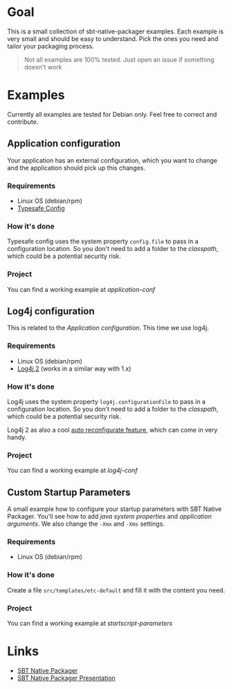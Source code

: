 # Goal

This is a small collection of sbt-native-packager examples. Each example
is very small and should be easy to understand. Pick the ones you need
and tailor your packaging process.

> Not all examples are 100% tested. Just open an issue if something doesn't work

# Examples

Currently all examples are tested for Debian only. Feel free to correct
and contribute.

## Application configuration

Your application has an external configuration, which you want to change
and the application should pick up this changes.

### Requirements

* Linux OS (debian/rpm)
* [Typesafe Config](https://github.com/typesafehub/config)

### How it's done

Typesafe config uses the system property `config.file` to pass
in a configuration location. So you don't need to add a folder to the
_classpath_, which could be a potential security risk.

### Project

You can find a working example at *application-conf*

## Log4j configuration

This is related to the _Application configuration_. This time we
use log4j.

### Requirements

* Linux OS (debian/rpm)
* [Log4j 2](http://logging.apache.org/log4j/2.x/) (works in a similar way with 1.x)

### How it's done

Log4j uses the system property `log4j.configurationFile` to pass
in a configuration location. So you don't need to add a folder to the
_classpath_, which could be a potential security risk.

Log4j 2 as also a cool [auto reconfigurate feature](http://logging.apache.org/log4j/2.x/manual/configuration.html#AutomaticReconfiguration),
which can come in very handy.

### Project

You can find a working example at *log4j-conf*

## Custom Startup Parameters

A small example how to configure your startup parameters with SBT Native Packager.
You'll see how to add _java system properties_ and _application arguments_. We
also change the `-Xmx` and `-Xms` settings.

### Requirements

* Linux OS (debian/rpm)

### How it's done

Create a file `src/templates/etc-default` and fill it with the content you need.

### Project

You can find a working example at *startscript-parameters*

# Links

* [SBT Native Packager](https://github.com/sbt/sbt-native-packager)
* [SBT Native Packager Presentation](http://slid.es/muuki88/sbt-native-packager)

